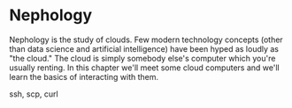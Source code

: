 # Nephology

Nephology is the study of clouds. Few modern technology concepts (other than 
data science and artificial intelligence) have been hyped as loudly as "the
cloud." The cloud is simply somebody else's computer which you're usually
renting. In this chapter we'll meet some cloud computers and we'll learn the
basics of interacting with them.

ssh, scp, curl
